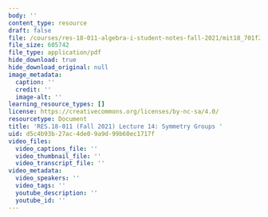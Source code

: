 ```yaml
---
body: ''
content_type: resource
draft: false
file: /courses/res-18-011-algebra-i-student-notes-fall-2021/mit18_701f21_lec14.pdf
file_size: 605742
file_type: application/pdf
hide_download: true
hide_download_original: null
image_metadata:
  caption: ''
  credit: ''
  image-alt: ''
learning_resource_types: []
license: https://creativecommons.org/licenses/by-nc-sa/4.0/
resourcetype: Document
title: 'RES.18-011 (Fall 2021) Lecture 14: Symmetry Groups '
uid: d5c4b93b-27ac-4de0-9a9d-99b60ec1717f
video_files:
  video_captions_file: ''
  video_thumbnail_file: ''
  video_transcript_file: ''
video_metadata:
  video_speakers: ''
  video_tags: ''
  youtube_description: ''
  youtube_id: ''
---
```

